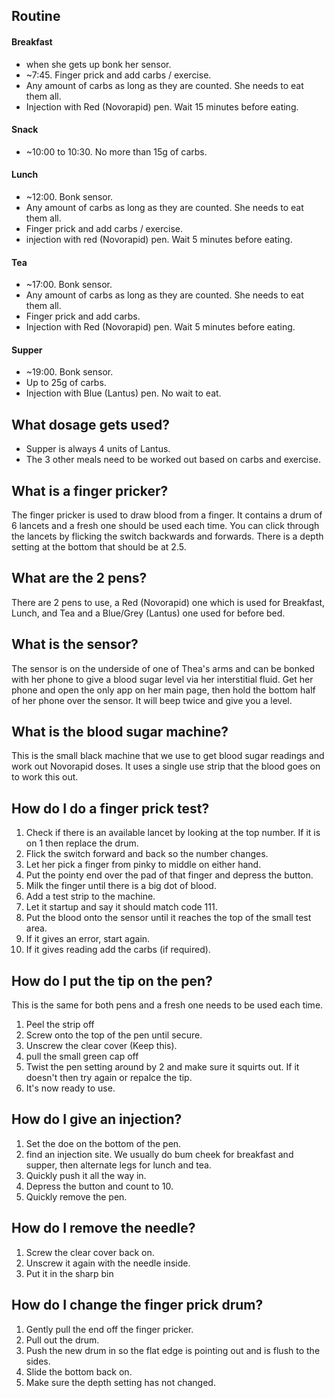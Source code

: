 ## Routine
#### Breakfast
- when she gets up bonk her sensor.
- ~7:45. Finger prick and add carbs / exercise.
- Any amount of carbs as long as they are counted. She needs to eat them all. 
- Injection with Red (Novorapid) pen. Wait 15 minutes before eating.
#### Snack
- ~10:00 to 10:30. No more than 15g of carbs.
#### Lunch
- ~12:00. Bonk sensor.
- Any amount of carbs as long as they are counted. She needs to eat them all.
- Finger prick and add carbs / exercise.
- injection with red (Novorapid) pen. Wait 5 minutes before eating.
#### Tea
- ~17:00. Bonk sensor.
- Any amount of carbs as long as they are counted. She needs to eat them all.
- Finger prick and add carbs.
- Injection with Red (Novorapid) pen. Wait 5 minutes before eating.
#### Supper
- ~19:00. Bonk sensor.
- Up to 25g of carbs.
- Injection with Blue (Lantus) pen. No wait to eat.

## What dosage gets used?
- Supper is always 4 units of Lantus.
- The 3 other meals need to be worked out based on carbs and exercise.

## What is a finger pricker?
The finger pricker is used to draw blood from a finger. It contains a drum of 6 lancets and a fresh one should be used each time. You can click through the lancets by flicking the switch backwards and forwards. There is a depth setting at the bottom that should be at 2.5. 

## What are the 2 pens?
There are 2 pens to use, a Red (Novorapid) one which is used for Breakfast, Lunch, and Tea and a Blue/Grey (Lantus) one used for before bed.

## What is the sensor?
The sensor is on the underside of one of Thea's arms and can be bonked with her phone to give a blood sugar level via her interstitial fluid. Get her phone and open the only app on her main page, then hold the bottom half of her phone over the sensor. It will beep twice and give you a level.

## What is the blood sugar machine?
This is the small black machine that we use to get blood sugar readings and work out Novorapid doses. It uses a single use strip that the blood goes on to work this out.

## How do I do a finger prick test?
1. Check if there is an available lancet by looking at the top number. If it is on 1 then replace the drum.
2. Flick the switch forward and back so the number changes.
3. Let her pick a finger from pinky to middle on either hand.
4. Put the pointy end over the pad of that finger and depress the button.
5. Milk the finger until there is a big dot of blood.
6. Add a test strip to the machine.
7. Let it startup and say it should match code 111.
8. Put the blood onto the sensor until it reaches the top of the small test area.
9. If it gives an error, start again.
10. If it gives reading add the carbs (if required).

## How do I put the tip on the pen?
This is the same for both pens and a fresh one needs to be used each time.

1. Peel the strip off
2. Screw onto the top of the pen until secure.
3. Unscrew the clear cover (Keep this).
4. pull the small green cap off 
5. Twist the pen setting around by 2 and make sure it squirts out. If it doesn't then try again or repalce the tip.
6. It's now ready to use.

## How do I give an injection?
1. Set the doe on the bottom of the pen.
2. find an injection site. We usually do bum cheek for breakfast and supper, then alternate legs for lunch and tea.
3. Quickly push it all the way in.
4. Depress the button and count to 10.
5. Quickly remove the pen.

## How do I remove the needle?
1. Screw the clear cover back on.
2. Unscrew it again with the needle inside.
3. Put it in the sharp bin

## How do I change the finger prick drum?
1. Gently pull the end off the finger pricker.
2. Pull out the drum.
3. Push the new drum in so the flat edge is pointing out and is flush to the sides.
4. Slide the bottom back on.
5. Make sure the depth setting has not changed.

